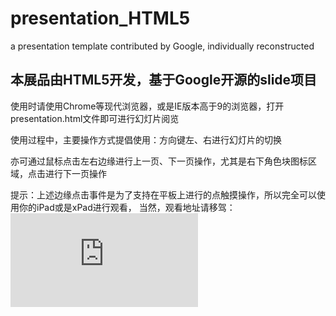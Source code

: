 presentation_HTML5
==================

a presentation template contributed by Google, individually reconstructed

## 本展品由HTML5开发，基于Google开源的slide项目

使用时请使用Chrome等现代浏览器，或是IE版本高于9的浏览器，打开
presentation.html文件即可进行幻灯片阅览

使用过程中，主要操作方式提倡使用：方向键左、右进行幻灯片的切换

亦可通过鼠标点击左右边缘进行上一页、下一页操作，尤其是右下角色块图标区域，点击进行下一页操作

提示：上述边缘点击事件是为了支持在平板上进行的点触摸操作，所以完全可以使用你的iPad或是xPad进行观看，
当然，观看地址请移驾：![slide url](http://home.ustc.edu.cn/~yinhuang/presentation.html#1)
